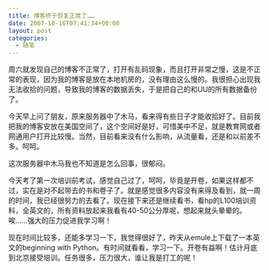 ```yaml
---
title: 博客终于恢复正常了……
date: 2007-10-16T07:41:34+00:00
layout: post
categories:
  - 随笔
---
```


周六就发现自己的博客不正常了，打开有乱码现象，而且打开非常之慢，这是不正常的表现，因为我的博客是放在本地机房的，没有理由这么慢的。我很担心出现我无法收拾的问题，导致我的博客的数据丢失，于是把自己的和UU的所有数据备份了。

今天早上问了朋友，原来服务器中了木马，看来得有些日子才能收拾好了。目前我把我的博客安放在美国空间了，这个空间好是好，可惜美中不足，就是教育网或者网通用户打开比较慢。当然，目前看来没有什么影响，从流量看，还是和以前差不多。呵呵。

这次服务器中木马我也不知道是怎么回事，很郁闷。
<!--more-->
今天考了第一次培训前考试，感觉自己过了，呵呵，毕竟是开卷，如果这样都不过，实在是对不起带去的书和卷子了。就是感觉很多内容没有来得及看到，就一周的时间，我已经很努力的去看了。现在接下来还是继续看书，看hp的L100培训资料，全英文的，所有资料放起来我看有40-50公分厚呢，想起来就头晕晕的。唉……强大的压力促进我学习啊！

现在时间比较多，还能多学习一下，我觉得很好了，昨天从emule上下载了一本英文的beginning with Python。有时间就看看，学习一下。开卷有益啊！估计月底到北京接受培训。任务很多，压力很大，谁让我是打工的呢！